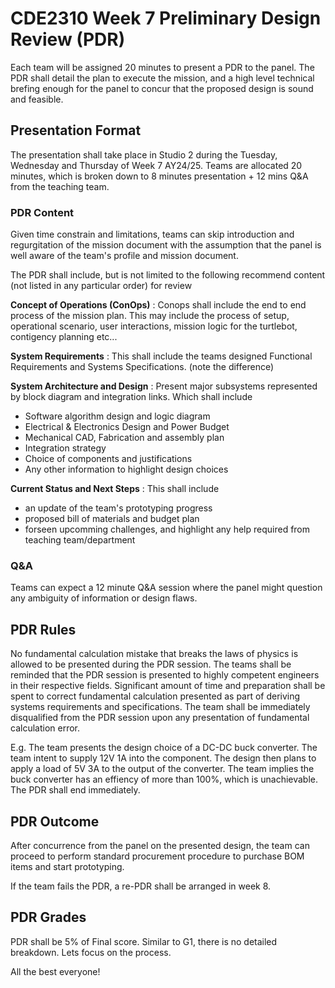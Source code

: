 # CDE2310 Week 7 Preliminary Design Review (PDR)
Each team will be assigned 20 minutes to present a PDR to the panel. The PDR shall detail the plan to execute the mission, and a high level technical brefing enough for the panel to concur that the proposed design is sound and feasible. 

## Presentation Format
The presentation shall take place in Studio 2 during the Tuesday, Wednesday and Thursday of Week 7 AY24/25. 
Teams are allocated 20 minutes, which is broken down to 8 minutes presentation + 12 mins Q&A from the teaching team. 

### PDR Content
Given time constrain and limitations, teams can skip introduction and regurgitation of the mission document with the assumption that the panel is well aware of the team's profile and mission document.

The PDR shall include, but is not limited to the following recommend content (not listed in any particular order) for review

**Concept of Operations (ConOps)**
: Conops shall include the end to end process of the mission plan. This may include the process of setup, operational scenario, user interactions, mission logic for the turtlebot, contigency planning etc...

**System Requirements**
: This shall include the teams designed Functional Requirements and Systems Specifications. (note the difference)

**System Architecture and Design**
: Present major subsystems represented by block diagram and integration links. Which shall include
- Software algorithm design and logic diagram
- Electrical & Electronics Design and Power Budget
- Mechanical CAD, Fabrication and assembly plan
- Integration strategy
- Choice of components and justifications
- Any other information to highlight design choices

**Current Status and Next Steps**
: This shall include 
- an update of the team's prototyping progress
- proposed bill of materials and budget plan
- forseen upcomming challenges, and highlight any help required from teaching team/department

### Q&A
Teams can expect a 12 minute Q&A session where the panel might question any ambiguity of information or design flaws.

## PDR Rules
No fundamental calculation mistake that breaks the laws of physics is allowed to be presented during the PDR session. The teams shall be reminded that the PDR session is presented to highly competent engineers in their respective fields. Significant amount of time and preparation shall be spent to correct fundamental calculation presented as part of deriving systems requirements and specifications. The team shall be immediately disqualified from the PDR session upon any presentation of fundamental calculation error.

E.g. 
The team presents the design choice of a DC-DC buck converter. The team intent to supply 12V 1A into the component. The design then plans to apply a load of 5V 3A to the output of the converter. The team implies the buck converter has an effiency of more than 100%, which is unachievable. The PDR shall end immediately. 

## PDR Outcome
After concurrence from the panel on the presented design, the team can proceed to perform standard procurement procedure to purchase BOM items and start prototyping.

If the team fails the PDR, a re-PDR shall be arranged in week 8. 

## PDR Grades
PDR shall be 5% of Final score. Similar to G1, there is no detailed breakdown. Lets focus on the process.

All the best everyone!
